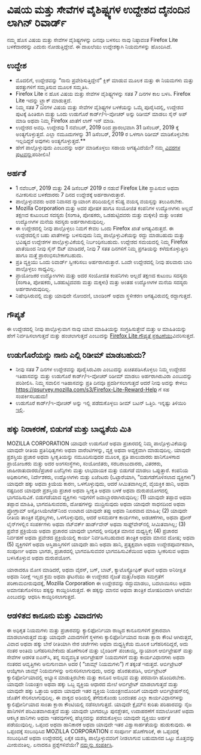 # ವಿಷಯ ಮತ್ತು ಸೇವೆಗಳ ವೈಶಿಷ್ಟ್ಯಗಳ ಉದ್ದೇಶದ ದೈನಂದಿನ ಲಾಗಿನ್ ರಿವಾರ್ಡ್

ನಮ್ಮ ಹೊಸ ವಿಷಯ ಮತ್ತು ಸೇವೆಗಳ ವೈಶಿಷ್ಟ್ಯಗಳನ್ನು ದಿನವೂ ಬಳಸಲು ನಾವು ನಿಷ್ಠಾವಂತ Firefox Lite ಬಳಕೆದಾರರನ್ನು ಎದುರು ನೋಡುತ್ತಿದ್ದೇವೆ. ಈ ದಾಖಲೆಯು ಉದ್ದೇಶಕ್ಕಾಗಿ ನಿಯಮಗಳನ್ನು ಹೊಂದಿಸಿದೆ.

## ಉದ್ದೇಶ
* ಮೊದಲಿಗೆ, ಉದ್ದೇಶವನ್ನು “ನಾನು ಪ್ರವೇಶಿಸುತ್ತಿದ್ದೇನೆ” ಕ್ಲಿಕ್ ಮಾಡುವ ಮೂಲಕ ಮತ್ತು ಈ ನಿಯಮಗಳು ಮತ್ತು ಷರತ್ತುಗಳಿಗೆ ಸಮ್ಮತಿಸುವ ಮೂಲಕ ಸಮ್ಮತಿಸಿ.
* Firefox Lite ನ ಹೊಸ ವಿಷಯ ಮತ್ತು ಸೇವೆಗಳ ವೈಶಿಷ್ಟ್ಯಗಳನ್ನು ಸತತ 7 ದಿನಗಳ ಕಾಲ ಬಳಸಿ. Firefox Lite ಇದನ್ನು ಟ್ರ್ಯಾಕ್ ಮಾಡುತ್ತದೆ.
* ನಿಮ್ಮ ಸತತ 7 ದಿನಗಳ ವಿಷಯ ಮತ್ತು ಸೇವೆಗಳ ವೈಶಿಷ್ಟ್ಯಗಳ ಬಳಕೆಯನ್ನು ಒಮ್ಮೆ ಪೂರೈಸಿದಲ್ಲಿ, ಉದ್ದೇಶದ ಪುಟಕ್ಕೆ ಹಿಂತಿರುಗಿ ಮತ್ತು ಒಂದು ಉಡುಗೊರೆ ಕಾರ್ಡ್/ಇ-ವೋಚರ್ ಅನ್ನು ರಿಡೀಮ್ ಮಾಡಲು ಸೈನ್ ಅಪ್ ಮಾಡಿ ಅಥವಾ ನಿಮ್ಮ Firefox ಖಾತೆಗೆ ಲಾಗ್ ಇನ್ ಮಾಡಿ.
* ಉದ್ದೇಶದ ಅವಧಿ. ಉದ್ದೇಶವು 1 ನವೆಂಬರ್, 2019 ರಿಂದ ಪ್ರಾರಂಭವಾಗಿ 31 ಡಿಸೆಂಬರ್, 2019 ಕ್ಕೆ ಅಂತ್ಯಗೊಳ್ಳುತ್ತದೆ. ಎಲ್ಲಾ ನಮೂದುಗಳನ್ನು 31 ಡಿಸೆಂಬರ್, 2019 ರ ಒಳಗಾಗಿ ರಿಡೀಮ್ ಮಾಡಿಕೊಳ್ಳಬೇಕು ಇಲ್ಲದಿದ್ದರೆ ಅವುಗಳು ಅಂತ್ಯಗೊಳ್ಳುತ್ತದೆ.**
* ಹೇಗೆ ಪಾಲ್ಗೊಳ್ಳುವುದು ಎಂಬುದನ್ನು ಅರ್ಥ ಮಾಡಿಕೊಳ್ಳಲು ಸಹಾಯ ಅಗತ್ಯವಿದೆಯೇ? ನಮ್ಮ [ವಿವರಗಳ ಪುಟವನ್ನು]( https://support.mozilla.org/kb/firefox-lite-reward-program )ಪರಿಶೀಲಿಸಿ!

## ಅರ್ಹತೆ

* 1 ನವೆಂಬರ್, 2019 ಮತ್ತು 24 ಡಿಸೆಂಬರ್ 2019 ರ ನಡುವೆ Firefox Lite ಸ್ಥಾಪಿಸುವ ಅಥವಾ ನವೀಕರಿಸುವ ಬಳಕೆದಾರರು 7 ದಿನದ ಉದ್ದೇಶಕ್ಕೆ ಅರ್ಹರಾಗಿರುತ್ತಾರೆ.
* ಪಾಲ್ಗೊಳ್ಳುವವರು ಅವರ ನಿವಾಸದ ನ್ಯಾಯಾಂಗ ಪರಿದಿಯಲ್ಲಿನ ಕನಿಷ್ಟ ವಯಸ್ಕ ವಯಸ್ಸನ್ನು ತಲುಪಿರಬೇಕು.
* Mozilla Corporation ಮತ್ತು ಅದರ ಪೋಷಕ ಹಾಗೂ ಸಂಯೋಜಿತ ಕಂಪನಿಗಳ ಉದ್ಯೋಗಿಗಳು ಅಲ್ಲದೆ ತಕ್ಷಣದ ಕುಟುಂಬದ ಸದಸ್ಯರು (ಸಂಗಾತಿ, ಪೋಷಕರು, ಒಡಹುಟ್ಟಿದವರು ಮತ್ತು ಮಕ್ಕಳು) ಮತ್ತು ಅಂತಹ ಉದ್ಯೋಗಿಗಳ ಮನೆಯ ಸದಸ್ಯರು ಅರ್ಹರಾಗಿರುವುದಿಲ್ಲ.
* ಈ ಉದ್ದೇಶದಲ್ಲಿ ನೀವು ಪಾಲ್ಗೊಳ್ಳಲು ನಿಮಗೆ ಕೇವಲ ಒಂದು Firefox ಖಾತೆ ಅಗತ್ಯವಿರುತ್ತದೆ. ಈ ಉದ್ದೇಶದಲ್ಲಿನ ಬಹು ಖಾತೆಗಳನ್ನು ಬಳಸುವುದು ನಿಮ್ಮ ಪಾಲ್ಗೊಳ್ಳುವಿಕೆಯನ್ನು ರದ್ದು ಮಾಡಬಹುದು ಮತ್ತು ಭವಿಷ್ಯದ ಉದ್ದೇಶಗಳ ಪಾಲ್ಗೊಳ್ಳುವಿಕೆಯಲ್ಲಿ ನಿರ್ಬಂಧಿಸಬಹುದು. ಉದ್ದೇಶದ ಸಮಯದಲ್ಲಿ ನಿಮ್ಮ Firefox ಖಾತೆಯಿಂದ ನೀವು ಸೈನ್ ಔಟ್ ಮಾಡಿದರೆ, ನೀವು 7 ಸತತ ದಿನಗಳಿಗೆ ನಿಮ್ಮ ಪ್ರಗತಿಯನ್ನು ಕಳೆದುಕೊಳ್ಳುತ್ತೀರಿ ಹಾಗೂ ಮತ್ತೆ ಪ್ರಾರಂಭಿಸಬೇಕಾಗಬಹುದು.
* ಪ್ರತಿ ವ್ಯಕ್ತಿಯು ಒಂದು ರಿವಾರ್ಡ್ ಸ್ವೀಕರಿಸಲು ಅರ್ಹರಾಗಿರುತ್ತಾರೆ. ಒಂದೇ ಉದ್ದೇಶದಲ್ಲಿ ನೀವು ಹಲವಾರು ಬಾರಿ ಪಾಲ್ಗೊಳ್ಳಲು ಸಾಧ್ಯವಿಲ್ಲ.
* ಪ್ರಾಯೋಜಕರ ಉದ್ಯೋಗಿಗಳು ಮತ್ತು ಅದರ ಸಂಯೋಜಿತ ಕಂಪನಿಗಳು ಅಲ್ಲದೆ ತಕ್ಷಣದ ಕುಟುಂಬ ಸದಸ್ಯರು (ಸಂಗಾತಿ, ಪೋಷಕರು, ಒಡಹುಟ್ಟಿದವರು ಮತ್ತು ಮಕ್ಕಳು) ಮತ್ತು ಅಂತಹ ಉದ್ಯೋಗಿಗಳ ಮನೆಯ ಸದಸ್ಯರು ಅರ್ಹರಾಗಿರುವುದಿಲ್ಲ.
* ನಿಷೇಧಿಸಿರುವಲ್ಲಿ ಮತ್ತು ಯಾವುದೇ ನೋಂದಣಿ, ಬಾಂಡಿಂಗ್ ಅಥವಾ ಸ್ಥಳೀಕರಣ ಅಗತ್ಯವಿರುವಲ್ಲಿ ರದ್ದಾಗುತ್ತದೆ.

## ಗೌಪ್ಯತೆ
ಈ ಉದ್ದೇಶದಲ್ಲಿ ನೀವು ಪಾಲ್ಗೊಳ್ಳುವಾಗ ನಾವು ಯಾವ ಮಾಹಿತಿಯನ್ನು ಸಂಗ್ರಹಿಸುತ್ತೇವೆ ಮತ್ತು ಆ ಮಾಹಿತಿಯನ್ನು ಹೇಗೆ ನಿರ್ವಹಿಸಲಾಗುತ್ತದೆ ಮತ್ತು ಹಂಚಲಾಗುತ್ತದೆ ಎಂಬುದನ್ನು [Firefox Lite ಗೌಪ್ಯತೆ ಪ್ರಕಟಣೆಯು](https://www.mozilla.org/privacy/firefox-lite/)ವಿವರಿಸುತ್ತದೆ.

## ಉಡುಗೊರೆಯನ್ನು ನಾನು ಎಲ್ಲಿ ರಿಡೀಮ್ ಮಾಡಬಹುದು?
* ನೀವು ಸತತ 7 ದಿನಗಳ ಉದ್ದೇಶವನ್ನು ಪೂರೈಸಿರುವಿರಾ ಎಂಬುದನ್ನು ಖಚಿತಪಡಿಸಿಕೊಳ್ಳಲು ನಿಮ್ಮ ಉದ್ದೇಶದ ಇತಿಹಾಸವನ್ನು ಮತ್ತು ಉಡುಗೊರೆ ಕಾರ್ಡ್/ಇ-ವೋಚರ್ ರಿಡೀಮ್ ಮಾಡಲು ಅರ್ಹರಾಗಿರುವಿರಾ ಎಂಬುದನ್ನು ಪರಿಶೀಲಿಸಿ. ನಿಮ್ಮ ಸವಾಲಿನ ಇತಿಹಾಸವನ್ನು ಪ್ರತಿ ದಿನವೂ ಪ್ರದರ್ಶಿಸಲಾಗುತ್ತದೆ ಆದರೆ ನೀವು ಅದನ್ನು ಕೇಳಲು https://qsurvey.mozilla.com/s3/Firefox-Lite-Reward-Help ಗೆ ಸಹ ಸಂಪರ್ಕಿಸಬಹುದು!
* ಉಡುಗೊರೆ ಕಾರ್ಡ್/ಇ-ವೋಚರ್ ಅನ್ನು ಇಲ್ಲಿ ಪಡೆದುಕೊಳ್ಳಲು ಡೀಮ್ ಬಟನ್ ಒತ್ತಿರಿ. ಇನ್ನಷ್ಟು ತಿಳಿಯಿರಿ [ಇಲ್ಲಿ]( https://support.mozilla.org/kb/firefox-lite-reward-program).

## ಹಕ್ಕು ನಿರಾಕರಣೆ, ಬಿಡುಗಡೆ ಮತ್ತು ಬಾಧ್ಯತೆಯ ಮಿತಿ

MOZILLA CORPORATION ಯಾವುದೇ ಉಡುಗೊರೆ ಅಥವಾ ಪ್ರಚಾರದಲ್ಲಿ ನಿಮ್ಮ ಪಾಲ್ಗೊಳ್ಳುವಿಕೆಯನ್ನು ಯಾವುದೇ ರೀತಿಯ ಪ್ರತಿನಿಧಿತ್ವಗಳು ಅಥವಾ ವಾರೆಂಟಿಗಳನ್ನು, ವ್ಯಕ್ತ ಅಥವಾ ಅವ್ಯಕ್ತವಾಗಿ ಮಾಡುವುದಿಲ್ಲ. ಯಾವುದೇ ಪ್ರಶಸ್ತಿಯ ಪ್ರಚಾರ ಅಥವಾ ಸ್ವೀಕೃತಿಯನ್ನು ನಮೂದಿಸುವುದರ ಮೂಲಕ, ಪ್ರತಿ ಪಾಲುದಾರರು ಹಾನಿಗೊಳಗಾದ ಪ್ರಾಯೋಜಕರು ಮತ್ತು ಅದರ ಅಂಗಸಂಸ್ಥೆಗಳು, ಸಂಯೋಜಿತರು, ಸರಬರಾಜುದಾರರು, ವಿತರಕರು, ಜಾಹೀರಾತುದಾರರು/ಪ್ರಚಾರ ಏಜೆನ್ಸಿಗಳು ಮತ್ತು ಲಾಭದಾಯಕ ಮತ್ತು ಬಿಡುಗಡೆ ಮಾಡಲು ಒಪ್ಪುತ್ತಾರೆ. ಕಂಪನಿಯ ಅಧಿಕಾರಿಗಳು, ನಿರ್ದೇಶಕರು, ಉದ್ಯೋಗಿಗಳು ಮತ್ತು ಏಜೆಂಟರು (ಒಟ್ಟಾರೆಯಾಗಿ, “ಬಿಡುಗಡೆಗೊಳಿಸಲಾದ ವ್ಯಕ್ತಿಗಳು”) ಯಾವುದೇ ಹಕ್ಕು ಅಥವಾ ಕ್ರಿಯೆಯ ಕಾರಣ, ಒಳಗೊಳ್ಳುವುದು, ಆದರೆ ಸೀಮಿತವಾಗಿಲ್ಲದೆ, ವೈಯಕ್ತಿಕ ಹಾನಿ, ಅಥವಾ ನಷ್ಟದಿಂದ ಯಾವುದೇ ಪ್ರಶಸ್ತಿಯ ಪ್ರಚಾರ ಅಥವಾ ಸ್ವೀಕೃತಿ ಅಥವಾ ಬಳಕೆ ಅಥವಾ ದುರುಪಯೋಗದಲ್ಲಿ ಭಾಗವಹಿಸುವಿಕೆ. ಬಿಡುಗಡೆಯಾದ ವ್ಯಕ್ತಿಗಳು ಇವುಗಳಿಗೆ ಜವಾಬ್ದಾರರಾಗಿರುವುದಿಲ್ಲ: (1) ಯಾವುದೇ ತಪ್ಪಾದ ಅಥವಾ ತಪ್ಪಾದ ಮಾಹಿತಿ, ಭಾಗವಹಿಸುವವರು, ದೋಷಗಳನ್ನು ಮುದ್ರಿಸುವುದು ಅಥವಾ ಯಾವುದೇ ಸಾಧನದಿಂದ ಅಥವಾ ಪ್ರೋಗ್ರಾಮ್ ಅಸ್ಸೋಸಿಯೇಟೆಡ್‌ನಿಂದ ಉಂಟಾದ ಯಾವುದೇ ತಪ್ಪು ಅಥವಾ ನಿಖರವಾದ ಮಾಹಿತಿ; (2) ಯಾವುದೇ ರೀತಿಯ ತಾಂತ್ರಿಕ ವೈಫಲ್ಯಗಳು, ಒಳಗೊಳ್ಳುವುದು, ಆದರೆ ಅಸಮರ್ಪಕ ಕಾರ್ಯಗಳು, ಅಡಚಣೆಗಳು, ಅಥವಾ ಫೋನ್ ಲೈನ್‌ಗಳಲ್ಲಿನ ಸಂಪರ್ಕಗಳು ಅಥವಾ ನೆಟ್‌ವರ್ಕ್ ಹಾರ್ಡ್‌ವೇರ್ ಅಥವಾ ಸಾಫ್ಟ್‌ವೇರ್‌ನಲ್ಲಿ ಸೀಮಿತವಾಗಿಲ್ಲ; (3) ಪ್ರವೇಶ ಪ್ರಕ್ರಿಯೆಯ ಅಥವಾ ಪ್ರಚಾರದ ಯಾವುದೇ ಭಾಗದಲ್ಲಿ ಅನಧಿಕೃತ ಮಾನವ ಮಧ್ಯಸ್ಥಿಕೆ; (4) ಪ್ರಚಾರದ ನಿರ್ವಹಣೆ ಅಥವಾ ಪ್ರವೇಶದ ಪ್ರಕ್ರಿಯೆಯಲ್ಲಿ ಕಾರ್ಯ ನಿರ್ವಹಿಸಬಹುದಾದ ತಾಂತ್ರಿಕ ಅಥವಾ ಮಾನವ ದೋಷ; ಅಥವಾ (5) ವ್ಯಕ್ತಿಗಳಿಗೆ ಅಥವಾ ಆಸ್ತಿಪಾಸ್ತಿಗಳಿಗೆ ಯಾವುದೇ ಹಾನಿ ಅಥವಾ ಹಾನಿ, ಪ್ರತ್ಯಕ್ಷವಾಗಿ ಅಥವಾ ಉದ್ದೇಶಪೂರ್ವಕವಾಗಿ, ಸಂಪೂರ್ಣ ಅಥವಾ ಭಾಗಶಃ, ಪ್ರಚಾರದಲ್ಲಿ ಭಾಗವಹಿಸುವವರ ಭಾಗವಹಿಸುವಿಕೆಯಿಂದ ಅಥವಾ ಸ್ವೀಕರಿಸುವ ಅಥವಾ ಬಳಸಿಕೊಳ್ಳುವ ಅಥವಾ ದುರುಪಯೋಗ.

ಯಾರಾದರೂ ಮೋಸ ಮಾಡಿದರೆ, ಅಥವಾ ವೈರಸ್, ಬಗ್, ಬಾಟ್, ಕ್ಯಾಟೊಸ್ಟ್ರೋಫಿಕ್ ಘಟನೆ ಅಥವಾ ಅನಿರೀಕ್ಷಿತ ಅಥವಾ ನಿರೀಕ್ಷೆ ಇಲ್ಲದ ಕ್ರಮ ಅಥವಾ ಘಟನೆಯು ಈ ಉದ್ದೇಶದ ನೈಜತೆ ಮತ್ತು/ಅಥವಾ ಸಮಗ್ರತೆಗೆ ಪರಿಣಾಮಬೀರುವುದಕ್ಕೆ, Mozilla Corporation ಈ ಉದ್ದೇಶವನ್ನು ರದ್ದುಮಾಡಲು, ಬದಲಾಯಿಸಲು ಅಥವಾ ಅಮಾನತುಗೊಳಿಸಲು ಹಕ್ಕನ್ನು ಕಾಯ್ದಿರಿಸಿರುತ್ತದೆ. ಈ ಹಕ್ಕನ್ನು ಮಾನವ ಅಥವಾ ತಾಂತ್ರಿಕ ದೋಷದಿಂದಾಗಿ ಆಗಿದೆಯೇ ಎಂಬುದನ್ನು ಆಧರಿಸಿ ಕಾಯ್ದಿರಿಸಲಾಗುತ್ತದೆ.

## ಆಡಳಿತದ ಕಾನೂನು ಮತ್ತು ವಿವಾದಗಳು

ಈ ಅಧಿಕೃತ ನಿಯಮಗಳು ಮತ್ತು ಪ್ರಚಾರವನ್ನು ಕ್ಯಾಲಿಫೋರ್ನಿಯಾ ರಾಜ್ಯದ ಕಾನೂನುಗಳಿಗೆ ಪ್ರಕಾರವಾಗಿ ಮಾಡಲಾಗಿರುತ್ತದೆ ಮತ್ತು ಯಾವುದೇ ವಿವಾದಗಳಿಗೆ ಸ್ಥಳಗಳು ಕ್ಯಾಲಿಫೋರ್ನಿಯಾದ ಸಾಂತಾ ಕ್ಲಾರಾ ಕೌಂಟಿ ಆಗಿರುತ್ತದೆ, ವಿವಾದ ಅಥವಾ ಹಕ್ಕು ಬೇರೆ ರೀತಿಯಾಗಿ ನೇರ ಚರ್ಚೆಗಳು ಅಥವಾ ಮಧ್ಯಸ್ಥಿಕೆಯ ಮೂಲಕ ಬಗೆಹರಿಸದಿದ್ದರೆ, ಅದು ನಂತರ ಅಂತಿಮ ಬಗೆಹರಿಸಬೇಕೆಂದು ಹೊಣೆಗಾರಿಕೆ ಮತ್ತು ಬೈಂಡಿಂಗ್ ಪಂಚಾಯ್ತಿ, ನ್ಯಾಯಾಂಗ ಆರ್ಬಿಟ್ರೇಷನ್ ಮತ್ತು ಸೇವೆಗಳ ಆಡಳಿತ ಐಎನ್‌ಸಿ, ತನ್ನ ಸುವ್ಯವಸ್ಥಿತ ಆರ್ಬಿಟ್ರೇಷನ್ ನಿಯಮಗಳಿಗೆ ಮತ್ತು ಕಾರ್ಯವಿಧಾನಗಳು ಅಥವಾ ನಂತರದ ಆವೃತ್ತಿಗಳು ಅನುಗುಣವಾಗಿ ಅದರ ( “ಜಾಮ್ಸ್ ನಿಯಮಗಳು”) ಗೆ ತಕ್ಕಂತೆ ಇರುತ್ತದೆ. ಆರ್ಬಿಟ್ರೇಟರ್ ಆಯ್ಕೆಗಾಗಿ ಜಾಮ್ಸ್ ನಿಯಮಗಳನ್ನು ಅನುಸರಿಸಲಾಗುವುದು, ಅದನ್ನು ಹೊರತುಪಡಿಸಿ, ಆರ್ಬಿಟ್ರೇಟರ್ ಕ್ಯಾಲಿಫೋರ್ನಿಯಾದಲ್ಲಿ ಅಭ್ಯಾಸ ಮಾಡುತ್ತಿರಬೇಕು  ಮತ್ತು ಕಾನೂನ ಅನುಭವ ಮತ್ತು ಪರವಾನಗಿ ಹೊಂದಿರಬೇಕು. ಯಾವುದೇ ನಿಯಂತ್ರಣ ಅಥವಾ ಹಕ್ಕು ಒಬ್ಬ ವ್ಯಕ್ತಿಯ ಆಧಾರದ ಮೇಲೆ ಆರ್ಬಿಟ್ರೇಟ್ ಮಾಡಲಾಗುತ್ತದೆ ಮತ್ತು ಯಾವುದೇ ಹಕ್ಕು ಒತ್ತಾಯ ಅಥವಾ ಯಾವುದೇ ಇತರ ವ್ಯಕ್ತಿಯ ನಿಯಂತ್ರಣದೊಂದಿಗೆ ಯಾವುದೇ ಆರ್ಬಿಟ್ರೇಷನ್‌ನಲ್ಲಿ ಜೊತೆಗೆ ಸೇರಿಸಲಾಗುವುದಿಲ್ಲ. ಈ ವಾಕ್ಯದ ಅಡಿಯಲ್ಲಿ ತೆಗೆದುಕೊಂಡು ಬಂದಂತಹ ಎಲ್ಲಾ ಕಾರ್ಯವಿಧಾನಗಳನ್ನು ಕ್ಯಾಲಿಫೋರ್ನಿಯಾದ ಸಾಂತಾ ಕ್ಲಾರಾ ಕೌಂಟಿಯಲ್ಲಿ ನಡೆಸಲಾಗುತ್ತದೆ. ಯಾವುದೇ ಕ್ಲೈಮ್‌ನ ಕುರಿತು ಪರಿಹಾರವನ್ನು ನೈಜ ಹಾನಿಗಳಿಗೆ ಪರಿಮಿತವಾಗಿರುತ್ತದೆ ಮತ್ತು ಯಾವುದೇ ಭಾಗದಲ್ಲೂ ಪುನಶ್ಚೇತನ, ಉದಾಹರಣೆಗೆ ಸಮಾಲೋಚನೆ ಅಥವಾ ಆಕಸ್ಮಿಕ ಹಾನಿಗಳು ಅಥವಾ ಇತರವುಗಳಲ್ಲಿ ಹೆಚ್ಚಿನದನ್ನು ಪಡೆದುಕೊಳ್ಳಲು ಯಾವುದೇ ವ್ಯಕ್ತಿಯು ಅರ್ಹತೆ ಪಡೆಯುವುದಿಲ್ಲ. ಒಪ್ಪಂದ ಅಥವಾ ಹಾನಿಕಾರಕ ಅಥವಾ ಯಾವುದೇ ಇತರ ವಿಶ್ವಾಸಾರ್ಹತೆಯನ್ನು ಹುಡುಕುವುದು. ಈ ಒಪ್ಪಂದಕ್ಕೆ ಸಂಬಂಧಿಸಿದ MOZILLA CORPORATION ನ ಸಂಪೂರ್ಣ ಹೊಣೆಗಾರಿಕೆ, ಈ ಒಪ್ಪಂದಕ್ಕೆ ಸಂಬಂಧಿಸಿದೆ ಅಥವಾ ಉದ್ದೇಶದಲ್ಲಿ ಏಕೈಕ ಯಶಸ್ವಿ ಪಾಲ್ಗೊಳ್ಳುವವರಿಗೆ ನೀಡಲಾಗುವ ಬಹುಮಾನದ ಒಟ್ಟು ಮೊತ್ತವನ್ನು ಮೀರುವಂತಿಲ್ಲ.
ಏನಾದರೂ ಪ್ರಶ್ನೆಗಳಿವೆಯೇ? [ನಮ್ಮನ್ನು ಸಂಪರ್ಕಿಸಿ]( https://qsurvey.mozilla.com/s3/Firefox-Lite-Reward-Help).
